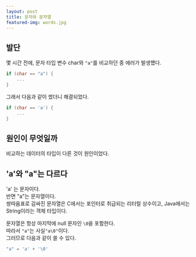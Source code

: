 ```yaml
--- 
layout: post 
title: 문자와 문자열
featured-img: words.jpg
---
```


## 발단
몇 시간 전에, 문자 타입 변수 char와 `"a"`를 비교하던 중 에러가 발생헀다.

```c
if (char == "a") {
	...
}
```
그래서 다음과 같이 썼더니 해결되었다.
```c
if (char == 'a') {
	...
}
```
## 원인이 무엇일까
비교하는 데이터의 타입이 다른 것이 원인이었다.


## 'a'와 "a"는 다르다
'a' 는 문자이다.  
반면 "a"는 문자열이다.  
쌍따옴표로 감싸진 문자열은 C에서는 포인터로 취급되는 리터럴 상수이고, Java에서는 String이라는 객체 타입이다.

문자열은 항상 마지막에 null 문자인 `\0`을 포함한다.  
따라서 `"a"`는 사실`"a\0"`이다.  
그러므로 다음과 같이 쓸 수 있다.
```c
"a" = 'a' + '\0'
```
